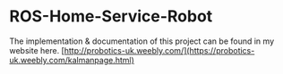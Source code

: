 # ROS-Home-Service-Robot

The implementation & documentation of this project can be found in my website here. [http://probotics-uk.weebly.com/](https://probotics-uk.weebly.com/kalmanpage.html)
